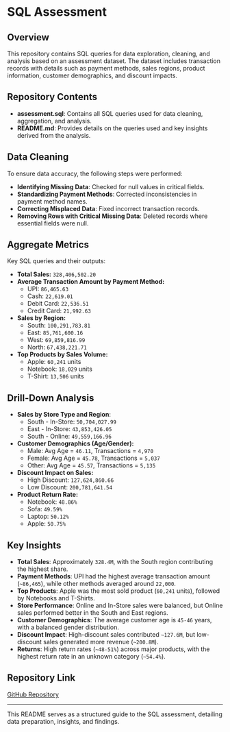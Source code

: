 # SQL Assessment

## Overview
This repository contains SQL queries for data exploration, cleaning, and analysis based on an assessment dataset. The dataset includes transaction records with details such as payment methods, sales regions, product information, customer demographics, and discount impacts.

## Repository Contents
- **assessment.sql**: Contains all SQL queries used for data cleaning, aggregation, and analysis.
- **README.md**: Provides details on the queries used and key insights derived from the analysis.

## Data Cleaning
To ensure data accuracy, the following steps were performed:
- **Identifying Missing Data**: Checked for null values in critical fields.
- **Standardizing Payment Methods**: Corrected inconsistencies in payment method names.
- **Correcting Misplaced Data**: Fixed incorrect transaction records.
- **Removing Rows with Critical Missing Data**: Deleted records where essential fields were null.

## Aggregate Metrics
Key SQL queries and their outputs:
- **Total Sales:** `328,406,502.20`
- **Average Transaction Amount by Payment Method:**
  - UPI: `86,465.63`
  - Cash: `22,619.01`
  - Debit Card: `22,536.51`
  - Credit Card: `21,992.63`
- **Sales by Region:**
  - South: `100,291,783.81`
  - East: `85,761,600.16`
  - West: `69,859,816.99`
  - North: `67,438,221.71`
- **Top Products by Sales Volume:**
  - Apple: `60,241` units
  - Notebook: `18,029` units
  - T-Shirt: `13,506` units

## Drill-Down Analysis
- **Sales by Store Type and Region**:
  - South - In-Store: `50,704,027.99`
  - East - In-Store: `43,853,426.05`
  - South - Online: `49,559,166.96`
- **Customer Demographics (Age/Gender):**
  - Male: Avg Age = `46.11`, Transactions = `4,970`
  - Female: Avg Age = `45.78`, Transactions = `5,037`
  - Other: Avg Age = `45.57`, Transactions = `5,135`
- **Discount Impact on Sales:**
  - High Discount: `127,624,860.66`
  - Low Discount: `200,781,641.54`
- **Product Return Rate:**
  - Notebook: `48.86%`
  - Sofa: `49.59%`
  - Laptop: `50.12%`
  - Apple: `50.75%`

## Key Insights
- **Total Sales**: Approximately `328.4M`, with the South region contributing the highest share.
- **Payment Methods**: UPI had the highest average transaction amount (`~86,465`), while other methods averaged around `22,000`.
- **Top Products**: Apple was the most sold product (`60,241` units), followed by Notebooks and T-Shirts.
- **Store Performance**: Online and In-Store sales were balanced, but Online sales performed better in the South and East regions.
- **Customer Demographics**: The average customer age is `45-46` years, with a balanced gender distribution.
- **Discount Impact**: High-discount sales contributed `~127.6M`, but low-discount sales generated more revenue (`~200.8M`).
- **Returns**: High return rates (`~48-51%`) across major products, with the highest return rate in an unknown category (`~54.4%`).

## Repository Link
[GitHub Repository](https://github.com/96Manis/Sql-Assignment/edit/main)


---
This README serves as a structured guide to the SQL assessment, detailing data preparation, insights, and findings.

